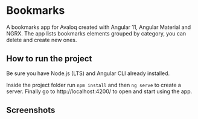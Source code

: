 # Bookmarks

A bookmarks app for Avaloq created with Angular 11, Angular Material and NGRX.
The app lists bookmarks elements grouped by category, you can delete and create new ones.

## How to run the project

Be sure you have Node.js (LTS) and Angular CLI already installed.

Inside the project folder run `npm install` and then `ng serve` to create a server.
Finally go to http://localhost:4200/ to open and start using the app.

## Screenshots

